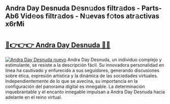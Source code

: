 ## Andra Day Desnuda D𝚎sn𝚞dos filtr𝚊dos - Parts-Ab6 Vid𝚎os filtr𝚊dos - N𝚞evas f𝚘tos atr𝚊ctivas x6rMi

# <h2><a href="http://mb95u0e.tromn.icu/?c=Andra+Day+Desnuda">🔗👉👉👉 Andra Day Desnuda 🔗🔗</a></h2>

[![Andra Day Desnuda nuevo](https://i.imgur.com/pEAQMta.gif)](http://mb95u0e.tromn.icu/?c=Andra+Day+Desnuda)
Andra Day Desnuda, un individuo complejo y estimulante, se resiste a la descripción fácil. Su innovadora personalidad en línea ha cautivado y enfurecido a sus seguidores, generando discusiones sobre ética, expresión artística y la dinámica de las sociedades virtuales. Independientemente de lo que se avecina, su importancia en la configuración del panorama digital es innegable. La determinación inquebrantable y el encanto innegable impulsan a Andra Day Desnuda hacia adelante en el reino virtual.
